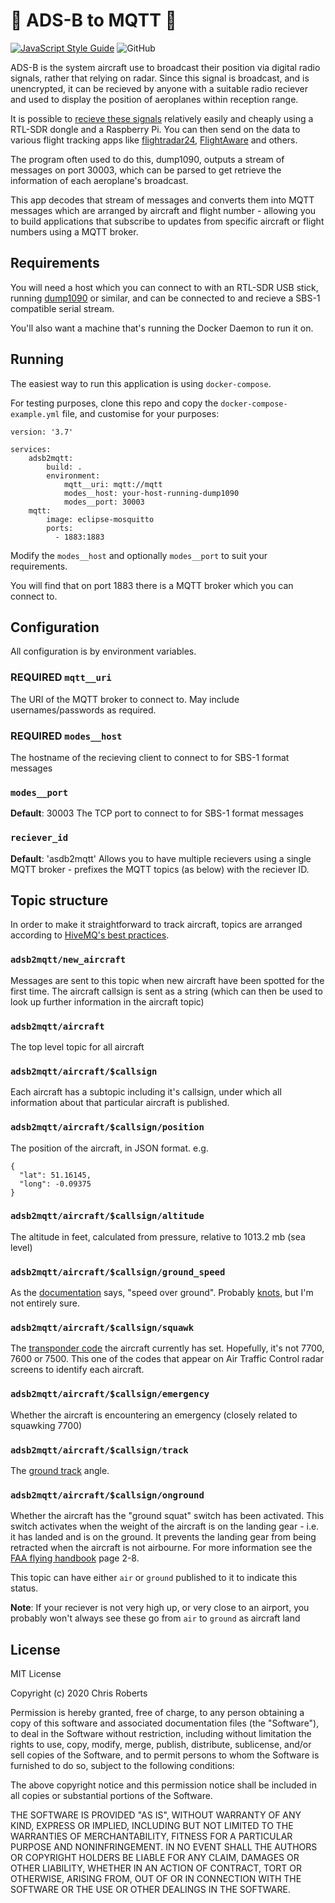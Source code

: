 # 🛫 ADS-B to MQTT 🛬
[![JavaScript Style Guide](https://img.shields.io/badge/code_style-standard-brightgreen.svg)](https://standardjs.com) ![GitHub](https://img.shields.io/github/license/naxxfish/adsb2mqtt)


ADS-B is the system aircraft use to broadcast their position via digital radio signals, rather that relying on radar.  Since this signal is broadcast, and is unencrypted, it can be recieved by anyone with a suitable radio reciever and used to display the position of aeroplanes within reception range.

It is possible to [recieve these signals](https://www.satsignal.eu/raspberry-pi/dump1090.html) relatively easily and cheaply using a RTL-SDR dongle and a Raspberry Pi.  You can then send on the data to various flight tracking apps like [flightradar24](https://www.flightradar24.com/build-your-own), [FlightAware](https://flightaware.com/adsb/) and others.

The program often used to do this, dump1090, outputs a stream of messages on port 30003, which can be parsed to get retrieve the information of each aeroplane's broadcast.

This app decodes that stream of messages and converts them into MQTT messages which are arranged by aircraft and flight number - allowing you to build applications that subscribe to updates from specific aircraft or flight numbers using a MQTT broker.

## Requirements

You will need a host which you can connect to with an RTL-SDR USB stick, running [dump1090](https://github.com/antirez/dump1090) or similar, and can be connected to and recieve a SBS-1 compatible serial stream.

You'll also want a machine that's running the Docker Daemon to run it on.

## Running

The easiest way to run this application is using `docker-compose`.

For testing purposes, clone this repo and copy the `docker-compose-example.yml` file, and customise for your purposes:

    version: '3.7'

    services:
        adsb2mqtt:
            build: .
            environment:
                mqtt__uri: mqtt://mqtt
                modes__host: your-host-running-dump1090
                modes__port: 30003
        mqtt:
            image: eclipse-mosquitto
            ports:
              - 1883:1883

Modify the `modes__host` and optionally `modes__port` to suit your requirements.

You will find that on port 1883 there is a MQTT broker which you can connect to.

## Configuration

All configuration is by environment variables.

### **REQUIRED** `mqtt__uri`
The URI of the MQTT broker to connect to.  May include usernames/passwords as required.

### **REQUIRED** `modes__host`
The hostname of the recieving client to connect to for SBS-1 format messages

### `modes__port`
**Default**: 30003
The TCP port to connect to for SBS-1 format messages

### `reciever_id`
**Default**: 'asdb2mqtt'
Allows you to have multiple recievers using a single MQTT broker - prefixes the MQTT topics (as below) with the reciever ID.


## Topic structure

In order to make it straightforward to track aircraft, topics are arranged according to [HiveMQ's best practices](https://www.hivemq.com/blog/mqtt-essentials-part-5-mqtt-topics-best-practices/).

### `adsb2mqtt/new_aircraft`
Messages are sent to this topic when new aircraft have been spotted for the first time.  The aircraft callsign is sent as a string (which can then be used to look up further information in the aircraft topic)

### `adsb2mqtt/aircraft`
The top level topic for all aircraft

### `adsb2mqtt/aircraft/$callsign`
Each aircraft has a subtopic including it's callsign, under which all information about that particular aircraft is published.

### `adsb2mqtt/aircraft/$callsign/position`
The position of the aircraft, in JSON format.  e.g.
```
{
  "lat": 51.16145,
  "long": -0.09375
}
```
### `adsb2mqtt/aircraft/$callsign/altitude`
The altitude in feet, calculated from pressure, relative to 1013.2 mb (sea level)

### `adsb2mqtt/aircraft/$callsign/ground_speed`
As the [documentation](http://woodair.net/SBS/Article/Barebones42_Socket_Data.htm) says, "speed over ground". Probably [knots](https://en.wikipedia.org/wiki/Knot_(unit)), but I'm not entirely sure.

### `adsb2mqtt/aircraft/$callsign/squawk`
The [transponder code](https://en.wikipedia.org/wiki/Transponder_(aeronautics)) the aircraft currently has set.  Hopefully, it's not 7700, 7600 or 7500. This one of the codes that appear on Air Traffic Control radar screens to identify each aircraft.

### `adsb2mqtt/aircraft/$callsign/emergency`
Whether the aircraft is encountering an emergency (closely related to squawking 7700)

### `adsb2mqtt/aircraft/$callsign/track`
The [ground track](https://en.wikipedia.org/wiki/Ground_track) angle.

### `adsb2mqtt/aircraft/$callsign/onground`
Whether the aircraft has the "ground squat" switch has been activated.  This switch activates when the weight of the aircraft is on the landing gear - i.e. it has landed and is on the ground.  It prevents the landing gear from being retracted when the aircraft is not airbourne. For more information see the [FAA flying handbook](https://www.faa.gov/regulations_policies/handbooks_manuals/aviation/airplane_handbook/media/airplane_flying_handbook.pdf) page 2-8.

This topic can have either `air` or `ground` published to it to indicate this status.

**Note**: If your reciever is not very high up, or very close to an airport, you probably won't always see these go from `air` to `ground` as aircraft land

## License

MIT License

Copyright (c) 2020 Chris Roberts

Permission is hereby granted, free of charge, to any person obtaining a copy
of this software and associated documentation files (the "Software"), to deal
in the Software without restriction, including without limitation the rights
to use, copy, modify, merge, publish, distribute, sublicense, and/or sell
copies of the Software, and to permit persons to whom the Software is
furnished to do so, subject to the following conditions:

The above copyright notice and this permission notice shall be included in all
copies or substantial portions of the Software.

THE SOFTWARE IS PROVIDED "AS IS", WITHOUT WARRANTY OF ANY KIND, EXPRESS OR
IMPLIED, INCLUDING BUT NOT LIMITED TO THE WARRANTIES OF MERCHANTABILITY,
FITNESS FOR A PARTICULAR PURPOSE AND NONINFRINGEMENT. IN NO EVENT SHALL THE
AUTHORS OR COPYRIGHT HOLDERS BE LIABLE FOR ANY CLAIM, DAMAGES OR OTHER
LIABILITY, WHETHER IN AN ACTION OF CONTRACT, TORT OR OTHERWISE, ARISING FROM,
OUT OF OR IN CONNECTION WITH THE SOFTWARE OR THE USE OR OTHER DEALINGS IN THE
SOFTWARE.
